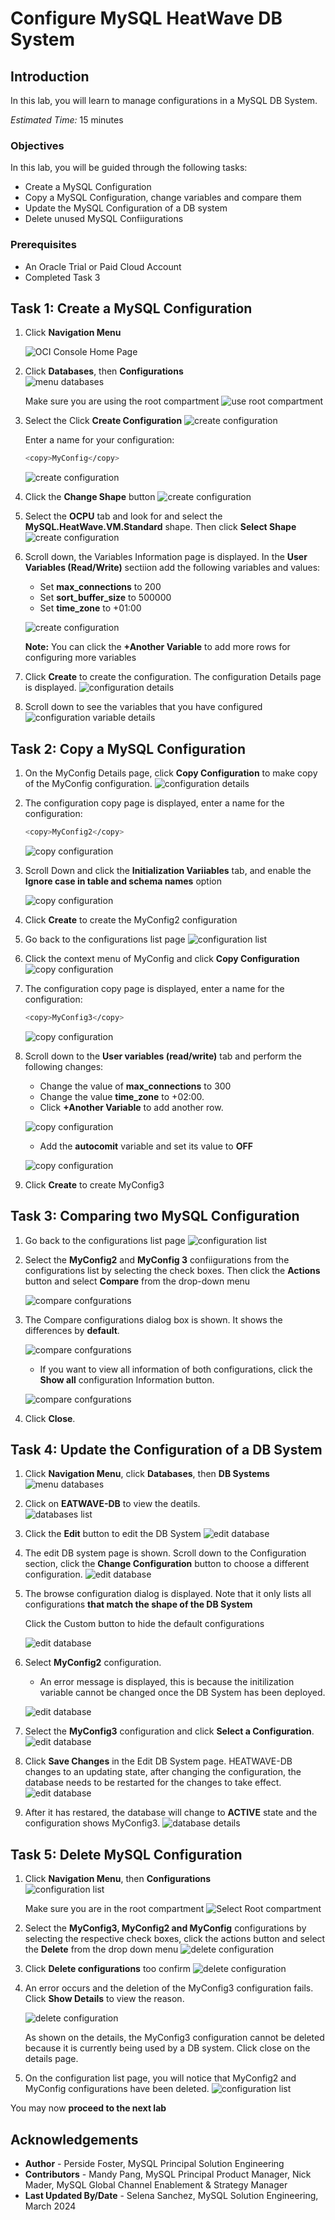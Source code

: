 # Configure MySQL HeatWave DB System


## Introduction

In this lab, you will learn to manage configurations in a MySQL DB System.

_Estimated Time:_ 15 minutes


### Objectives

In this lab, you will be guided through the following tasks:

- Create a MySQL Configuration 
- Copy a MySQL Configuration, change variables and compare them
- Update the MySQL Configuration of a DB system
- Delete unused MySQL Confiigurations

### Prerequisites

- An Oracle Trial or Paid Cloud Account
- Completed Task 3


## Task 1: Create a MySQL Configuration

1. Click **Navigation Menu**

    ![OCI Console Home Page](./images/homepage.png "home page")

2. Click  **Databases**, then **Configurations**  
    ![menu databases](./images/menu-databases-configurations.png "menu databases configurations")

    Make sure you are using the root compartment
    ![use root compartment](./images/select-compartment.png "use root comparment")

3. Select the Click **Create Configuration**
    ![create configuration](./images/create-configuration-list.png " click create configuration")

    Enter a name for your configuration: 

    ```bash
    <copy>MyConfig</copy>
    ```
  
    ![create configuration](./images/create-configuration-name.png "configuration compartment")

    
4. Click the **Change Shape** button 
    ![create configuration](./images/create-configuration-shape-change.png "change configuration shape")
    
5. Select the **OCPU** tab and look for and select the **MySQL.HeatWave.VM.Standard** shape. Then click **Select Shape**
    ![create configuration](./images/create-configuration-shape-select.png "select configuration shape")

6. Scroll down, the Variables Information page is displayed. In the **User Variables (Read/Write)** sectiion add the following variables and values:

    * Set **max_connections** to 200
    * Set **sort\_buffer\_size** to 500000
    * Set **time\_zone** to +01:00

    ![create configuration](./images/create-configuration-add-variables.png "configuration add variables")

    **Note:** You can click the **+Another Variable** to add more rows for configuring more variables

7. Click **Create** to create the configuration. The configuration Details page is displayed. 
    ![configuration details](./images/configuration-details.png "new configuration details")

8. Scroll down to see the variables that you have configured
    ![configuration variable details](./images/configuration-variables.png "new configuration variables details")



## Task 2: Copy a MySQL Configuration

1. On the MyConfig Details page, click **Copy Configuration** to make copy of the MyConfig configuration. 
    ![configuration details](./images/configuration-copy.png "click copy configuration")

2. The configuration copy page is displayed, enter a name for the configuration:

    ```bash
    <copy>MyConfig2</copy>
    ```

    ![copy configuration](./images/copy-configuration-name.png " copy configuration name")

3. Scroll Down and click the **Initialization Variiables** tab, and enable the **Ignore case in table and schema names** option

    ![copy configuration](./images/copy-configuration-change-initialization.png "copy configuration add initiialization variable")

4. Click **Create** to create the MyConfig2 configuration

5. Go back to the configurations list page
    ![configuration list](./images/list-configuration.png "list of configurations")

6. Click the context menu of MyConfig and click **Copy Configuration**
    ![copy configuration](./images/copy-configuration-from-dropdown.png "copy configuration dropdown menu")

7. The configuration copy page is displayed, enter a name for the configuration:

    ```bash
    <copy>MyConfig3</copy>
    ```
    ![copy configuration](./images/copy3-configuration-name.png "copy configuration name")

8. Scroll down to the **User variables (read/write)** tab and perform the following changes:
    * Change the value of **max_connections** to 300
    * Change the value **time_zone** to +02:00. 
    * Click **+Another Variable** to add another row.

    ![copy configuration](./images/copy-configuration-change-variables.png "copy configuration change variables")

    *  Add the **autocomit** variable and set its value to **OFF** 

    ![copy configuration](./images/copy-configuration-add-variable.png "copy configuration add variable")

9. Click **Create** to create MyConfig3 



## Task 3: Comparing two MySQL Configuration

1. Go back to the configurations list page 
    ![configuration list](./images/list-configuration3.png "list of confiigurations")
    
2. Select the **MyConfig2** and **MyConfig 3** confiigurations from the configurations list by selecting the check boxes. 
    Then click the **Actions** button and select **Compare** from the drop-down menu

    ![compare confgurations](./images/compare-configurations.png "click compare configurations")

3. The Compare configurations dialog box is shown. It shows the differences by **default**. 

    ![compare confgurations](./images/compare-configurations-default.png "compare confgurations default")

    * If you want to view all information of both configurations, click the **Show all** configuration Information button. 
    
    ![compare confgurations](./images/compare-configurations-show-all.png "compare confgurations all")

4. Click **Close**. 

## Task 4: Update the Configuration of a DB System

1. Click **Navigation Menu**, click  **Databases**, then **DB Systems**  
    ![menu databases](./images/menu-dbsystems.png "menu databases dbsystem")

2. Click on **EATWAVE-DB** to view the deatils.  
    ![databases list](./images/list-dbsystem.png "list of dbsystem")

3. Click the **Edit** button to edit the DB System
    ![edit database](./images/edit-dbsystem.png "click edit database")

4. The edit DB system page is shown. Scroll down to the Configuration section, click the **Change Configuration** button to choose a different configuration.
    ![edit database](./images/dbsystem-change-configuration.png "change database configuration")

5. The browse configuration dialog is displayed. Note that it only lists all configurations **that match the shape of the DB System**
    
    Click the Custom button to hide the default configurations 

    ![edit database](./images/dbsystem-change-configuration-custom.png "edit database cnfiguration custom tab")

6. Select **MyConfig2** configuration. 
    * An error message is displayed, this is because the initilization variable cannot be changed once the DB System has been deployed. 

    ![edit database](./images/dbsystem-change-configuration-error.png "edit database error")
    
7. Select the **MyConfig3** configuration and click **Select a Configuration**. 
    ![edit database](./images/dbsystem-change-configuration-final.png "change database configuration")

8. Click **Save Changes** in the Edit DB System page. HEATWAVE-DB changes to an updating state, after changing the configuration, the database needs to be restarted for the changes to take effect. 
    ![edit database](./images/dbsystem-change-configuration-save-changes.png "edit database save changes")

9. After it has restared, the database will change to **ACTIVE** state and the configuration shows MyConfig3. 
    ![database details](./images/dbsystem-active.png "active database")


## Task 5: Delete MySQL Configuration

1. Click **Navigation Menu**, then **Configurations**  
    ![configuration list](./images/menu-databases-configurations.png "list of confiigurations")

    Make sure you are in the root compartment
    ![Select Root compartment](./images/select-compartment.png "use root comparment")

3. Select the **MyConfig3, MyConfig2 and MyConfig** configurations by selecting the respective check boxes, click the actions button and select the **Delete** from the drop down menu
    ![delete configuration](./images/delete-configurations.png "click delete configuration")

4. Click **Delete configurations** too confirm
    ![delete configuration](./images/delete-configurations-confirm.png "delete configuration")

5. An error occurs and the deletion of the MyConfig3 configuration fails. Click **Show Details** to view the reason. 

    ![delete configuration](./images/delete-configurations-error.png "delete configuration error")
    
    As shown on the details, the MyConfig3 configuration cannot be deleted because it is currently being used by a DB system.
    Click close on the details page. 

6. On the configuration list page, you will notice that MyConfig2 and MyConfig configurations have been deleted.
    ![configuration list](./images/list-configurations.png "list of configurations")


You may now **proceed to the next lab**

## Acknowledgements

- **Author** - Perside Foster, MySQL Principal Solution Engineering
- **Contributors** - Mandy Pang, MySQL Principal Product Manager,  Nick Mader, MySQL Global Channel Enablement & Strategy Manager
- **Last Updated By/Date** - Selena Sanchez, MySQL Solution Engineering, March 2024
